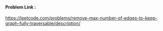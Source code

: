 #### Problem Link :

https://leetcode.com/problems/remove-max-number-of-edges-to-keep-graph-fully-traversable/description/
